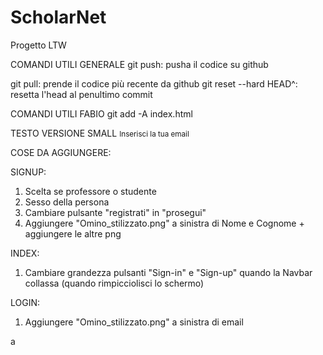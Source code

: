 # ScholarNet
Progetto LTW

COMANDI UTILI GENERALE
git push: pusha il codice su github

git pull: prende il codice più recente da github
git reset --hard HEAD^: resetta l'head al penultimo commit


COMANDI UTILI FABIO
git add -A index.html



TESTO VERSIONE SMALL
<small id="emailSmall" class="form-text text-muted">Inserisci la tua email</small>

COSE DA AGGIUNGERE:

SIGNUP:
1) Scelta se professore o studente
2) Sesso della persona
3) Cambiare pulsante "registrati" in "prosegui"
4) Aggiungere "Omino_stilizzato.png" a sinistra di Nome e Cognome + aggiungere le altre png

INDEX:
1) Cambiare grandezza pulsanti "Sign-in" e "Sign-up" quando la Navbar collassa (quando rimpicciolisci lo schermo)

LOGIN:
1) Aggiungere "Omino_stilizzato.png" a sinistra di email

a
